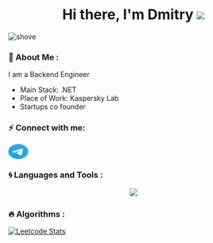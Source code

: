 <h1 align="center">Hi there, I'm Dmitry</a> 
<img src="https://github.com/blackcater/blackcater/raw/main/images/Hi.gif" height="32"/></h1>
<div>
  <p align="left"> <img src="https://komarev.com/ghpvc/?username=DimasCreator&label=Profile%20views&color=0e75b6&style=flat" alt="shove" /> </p>
</div>

### :speech_balloon: About Me :

I am a Backend Engineer

- Main Stack: .NET
- Place of Work: Kaspersky Lab
- Startups co founder


### :zap: Connect with me:
  <a href="https://t.me/dimacreator" target="blank"><img align="center" src="https://raw.githubusercontent.com/shbov/shbov/main/telegram.svg" alt="shbov" height="30" width="40" /></a>

### :cyclone: Languages and Tools :

<p align="center">
  <a href="https://skillicons.dev">
    <img src="https://skillicons.dev/icons?i=cs,dotnet,visualstudio,py,git,gitlab,openshift,docker,kubernetes,linux,windows,elasticsearch,grafana,prometheus,kafka,rabbitmq,nginx,postgres,redis,angular,postman,unity" />
  </a>
</p>


### :fire: Algorithms :

[![Leetcode Stats](https://leetcard.jacoblin.cool/DimaCreator)](https://leetcode.com/DimaCreator)
